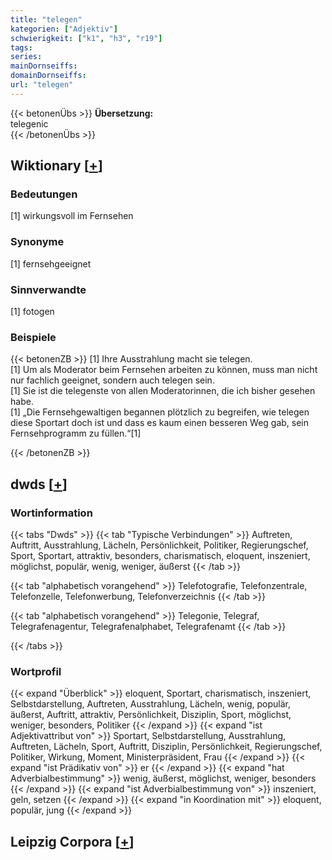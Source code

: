 ```yaml
---
title: "telegen"
kategorien: ["Adjektiv"]
schwierigkeit: ["k1", "h3", "r19"]
tags:
series:
mainDornseiffs:
domainDornseiffs:
url: "telegen"
---
```


{{< betonenÜbs >}}
**Übersetzung:**  
telegenic  
{{< /betonenÜbs >}}

## Wiktionary [[+](https://de.wiktionary.org/wiki/telegen)]

### Bedeutungen
[1] wirkungsvoll im Fernsehen  

### Synonyme
[1] fernsehgeeignet  

### Sinnverwandte
[1] fotogen  

### Beispiele
{{< betonenZB >}}
[1] Ihre Ausstrahlung macht sie telegen.  
[1] Um als Moderator beim Fernsehen arbeiten zu können, muss man nicht nur fachlich geeignet, sondern auch telegen sein.  
[1] Sie ist die telegenste von allen Moderatorinnen, die ich bisher gesehen habe.  
[1] „Die Fernsehgewaltigen begannen plötzlich zu begreifen, wie telegen diese Sportart doch ist und dass es kaum einen besseren Weg gab, sein Fernsehprogramm zu füllen.“[1]  

{{< /betonenZB >}}


## dwds [[+](https://www.dwds.de/wb/telegen)]

### Wortinformation
{{< tabs "Dwds" >}}
{{< tab "Typische Verbindungen" >}}
Auftreten, Auftritt, Ausstrahlung, Lächeln, Persönlichkeit, Politiker, Regierungschef, Sport, Sportart, attraktiv, besonders, charismatisch, eloquent, inszeniert, möglichst, populär, wenig, weniger, äußerst
{{< /tab >}}

{{< tab "alphabetisch vorangehend" >}}
Telefotografie, Telefonzentrale, Telefonzelle, Telefonwerbung, Telefonverzeichnis
{{< /tab >}}

{{< tab "alphabetisch vorangehend" >}}
Telegonie, Telegraf, Telegrafenagentur, Telegrafenalphabet, Telegrafenamt
{{< /tab >}}

{{< /tabs >}}

### Wortprofil
{{< expand "Überblick" >}} eloquent, Sportart, charismatisch, inszeniert, Selbstdarstellung, Auftreten, Ausstrahlung, Lächeln, wenig, populär, äußerst, Auftritt, attraktiv, Persönlichkeit, Disziplin, Sport, möglichst, weniger, besonders, Politiker {{< /expand >}}
{{< expand "ist Adjektivattribut von" >}} Sportart, Selbstdarstellung, Ausstrahlung, Auftreten, Lächeln, Sport, Auftritt, Disziplin, Persönlichkeit, Regierungschef, Politiker, Wirkung, Moment, Ministerpräsident, Frau {{< /expand >}}
{{< expand "ist Prädikativ von" >}} er {{< /expand >}}
{{< expand "hat Adverbialbestimmung" >}} wenig, äußerst, möglichst, weniger, besonders {{< /expand >}}
{{< expand "ist Adverbialbestimmung von" >}} inszeniert, geln, setzen {{< /expand >}}
{{< expand "in Koordination mit" >}} eloquent, populär, jung {{< /expand >}}

## Leipzig Corpora [[+](https://corpora.uni-leipzig.de/en/res?word=telegen&corpusId=deu_newscrawl-public_2018)]

